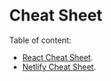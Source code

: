 # Cheat Sheet

Table of content:

- [React Cheat Sheet](content/react.md).
- [Netlify Cheat Sheet](content/netlify.md).
